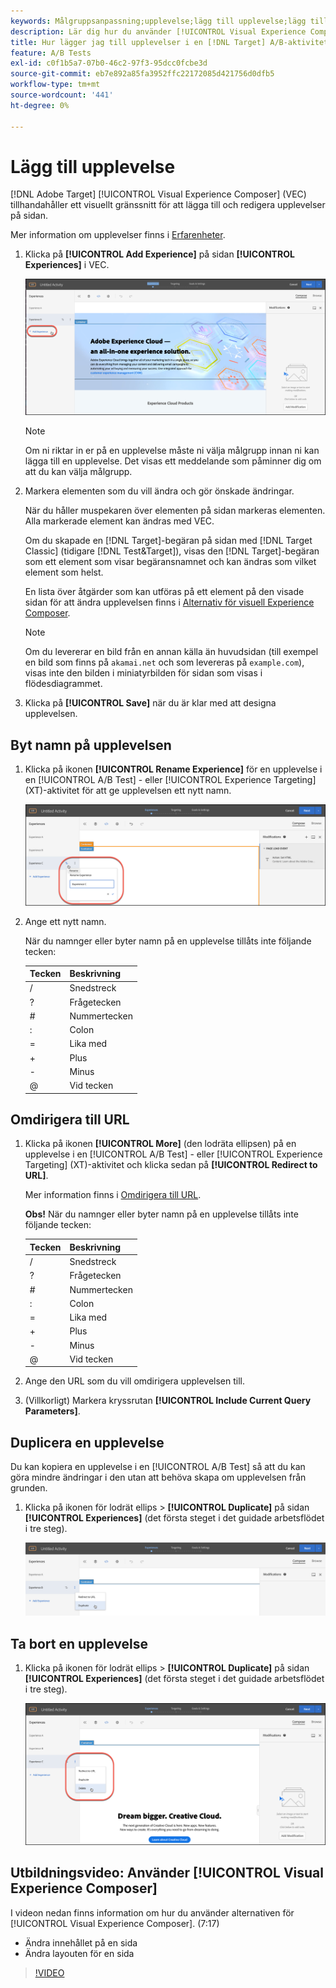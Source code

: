 ```yaml
---
keywords: Målgruppsanpassning;upplevelse;lägg till upplevelse;lägg till upplevelse
description: Lär dig hur du använder [!UICONTROL Visual Experience Composer] (VEC) i  [!DNL Adobe Target].
title: Hur lägger jag till upplevelser i en [!DNL Target] A/B-aktivitet?
feature: A/B Tests
exl-id: c0f1b5a7-07b0-46c2-97f3-95dcc0fcbe3d
source-git-commit: eb7e892a85fa3952ffc22172085d421756d0dfb5
workflow-type: tm+mt
source-wordcount: '441'
ht-degree: 0%

---
```


# Lägg till upplevelse

[!DNL Adobe Target] [!UICONTROL Visual Experience Composer] (VEC) tillhandahåller ett visuellt gränssnitt för att lägga till och redigera upplevelser på sidan.

Mer information om upplevelser finns i [Erfarenheter](/help/main/c-experiences/experiences.md#concept_A2E10F6AFB3D4AEAB6951EE14688848D).

1. Klicka på **[!UICONTROL Add Experience]** på sidan **[!UICONTROL Experiences]** i VEC.

   ![Lägg till upplevelsealternativ](/help/main/c-activities/t-test-ab/t-test-create-ab/assets/add-experience.png)

   >[!NOTE]
   >
   >Om ni riktar in er på en upplevelse måste ni välja målgrupp innan ni kan lägga till en upplevelse. Det visas ett meddelande som påminner dig om att du kan välja målgrupp.

1. Markera elementen som du vill ändra och gör önskade ändringar.

   När du håller muspekaren över elementen på sidan markeras elementen. Alla markerade element kan ändras med VEC.

   Om du skapade en [!DNL Target]-begäran på sidan med [!DNL Target Classic] (tidigare [!DNL Test&Target]), visas den [!DNL Target]-begäran som ett element som visar begäransnamnet och kan ändras som vilket element som helst.

   En lista över åtgärder som kan utföras på ett element på den visade sidan för att ändra upplevelsen finns i [Alternativ för visuell Experience Composer](/help/main/c-experiences/c-visual-experience-composer/viztarget-options.md).

   >[!NOTE]
   >
   >Om du levererar en bild från en annan källa än huvudsidan (till exempel en bild som finns på `akamai.net` och som levereras på `example.com`), visas inte den bilden i miniatyrbilden för sidan som visas i flödesdiagrammet.

1. Klicka på **[!UICONTROL Save]** när du är klar med att designa upplevelsen.

## Byt namn på upplevelsen

1. Klicka på ikonen **[!UICONTROL Rename Experience]** för en upplevelse i en [!UICONTROL A/B Test] - eller [!UICONTROL Experience Targeting] (XT)-aktivitet för att ge upplevelsen ett nytt namn.

   ![Byt namn på upplevelsen](/help/main/c-activities/t-test-ab/t-test-create-ab/assets/rename-experience.png)

2. Ange ett nytt namn.

   När du namnger eller byter namn på en upplevelse tillåts inte följande tecken:

   | Tecken | Beskrivning |
   |--- |--- |
   | / | Snedstreck |
   | ? | Frågetecken |
   | # | Nummertecken |
   | : | Colon |
   | = | Lika med |
   | + | Plus |
   | - | Minus |
   | @ | Vid tecken |

## Omdirigera till URL

1. Klicka på ikonen **[!UICONTROL More]** (den lodräta ellipsen) på en upplevelse i en [!UICONTROL A/B Test] - eller [!UICONTROL Experience Targeting] (XT)-aktivitet och klicka sedan på **[!UICONTROL Redirect to URL]**.

   Mer information finns i [Omdirigera till URL](/help/main/c-experiences/c-visual-experience-composer/redirect-offer.md).

   **Obs!** När du namnger eller byter namn på en upplevelse tillåts inte följande tecken:

   | Tecken | Beskrivning |
   |--- |--- |
   | / | Snedstreck |
   | ? | Frågetecken |
   | # | Nummertecken |
   | : | Colon |
   | = | Lika med |
   | + | Plus |
   | - | Minus |
   | @ | Vid tecken |

1. Ange den URL som du vill omdirigera upplevelsen till.

1. (Villkorligt) Markera kryssrutan **[!UICONTROL Include Current Query Parameters]**.

## Duplicera en upplevelse

Du kan kopiera en upplevelse i en [!UICONTROL A/B Test] så att du kan göra mindre ändringar i den utan att behöva skapa om upplevelsen från grunden.

1. Klicka på ikonen för lodrät ellips > **[!UICONTROL Duplicate]** på sidan **[!UICONTROL Experiences]** (det första steget i det guidade arbetsflödet i tre steg).

   ![Alternativet Duplicera upplevelse](/help/main/c-activities/t-test-ab/t-test-create-ab/assets/duplicate-experience.png)

## Ta bort en upplevelse

1. Klicka på ikonen för lodrät ellips > **[!UICONTROL Duplicate]** på sidan **[!UICONTROL Experiences]** (det första steget i det guidade arbetsflödet i tre steg).

   ![Ta bort upplevelsealternativ](/help/main/c-activities/t-test-ab/t-test-create-ab/assets/delete-experience.png)

## Utbildningsvideo: Använder [!UICONTROL Visual Experience Composer]

I videon nedan finns information om hur du använder alternativen för [!UICONTROL Visual Experience Composer]. (7:17)

* Ändra innehållet på en sida
* Ändra layouten för en sida

>[!VIDEO](https://video.tv.adobe.com/v/17399)
